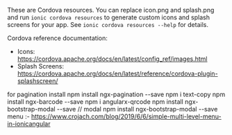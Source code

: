 These are Cordova resources. You can replace icon.png and splash.png and run
`ionic cordova resources` to generate custom icons and splash screens for your
app. See `ionic cordova resources --help` for details.

Cordova reference documentation:

- Icons: https://cordova.apache.org/docs/en/latest/config_ref/images.html
- Splash Screens: https://cordova.apache.org/docs/en/latest/reference/cordova-plugin-splashscreen/

for pagination install
npm install ngx-pagination --save
npm i text-copy
npm install ngx-barcode --save
npm i angularx-qrcode
npm install ngx-bootstrap-modal --save // modal
npm install ngx-bootstrap-modal --save
menu :- https://www.crojach.com/blog/2019/6/6/simple-multi-level-menu-in-ionicangular

